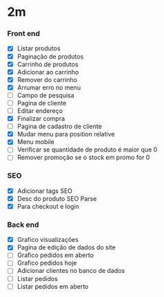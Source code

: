 # 2m

### Front end

- [X] Listar produtos
- [X] Paginação de produtos
- [X] Carrinho de produtos
- [X] Adicionar ao carrinho
- [X] Remover do carrinho
- [X] Arrumar erro no menu
- [ ] Campo de pesquisa
- [ ] Pagina de cliente
- [ ] Editar endereço
- [X] Finalizar compra
- [ ] Pagina de cadastro de cliente
- [X] Mudar menu para position relative
- [X] Menu mobile
- [ ] Verificar se quantidade de produto é maior que 0
- [ ] Remover promoção se o stock em promo for 0

### SEO

- [X] Adicionar tags SEO
- [X] Desc do produto SEO Parse
- [X] Para checkout e login

### Back end

- [X] Grafico visualizações
- [X] Pagina de edição de dados do site
- [ ] Grafico pedidos em aberto
- [ ] Grafico pedidos hoje
- [ ] Adicionar clientes no banco de dados
- [ ] Listar pedidos
- [ ] Listar pedidos em aberto